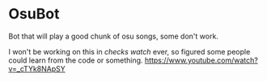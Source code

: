 OsuBot
======
Bot that will play a good chunk of osu songs, some don't work.

I won't be working on this in *checks watch* ever, so figured some people could learn from the code or something.
https://www.youtube.com/watch?v=_cTYk8NApSY
